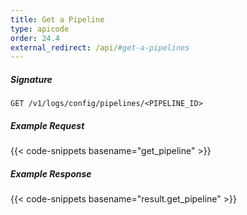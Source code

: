 ```yaml
---
title: Get a Pipeline
type: apicode
order: 24.4
external_redirect: /api/#get-a-pipelines
---
```


##### Signature

`GET /v1/logs/config/pipelines/<PIPELINE_ID>`

##### Example Request
{{< code-snippets basename="get_pipeline" >}}

##### Example Response
{{< code-snippets basename="result.get_pipeline" >}}
